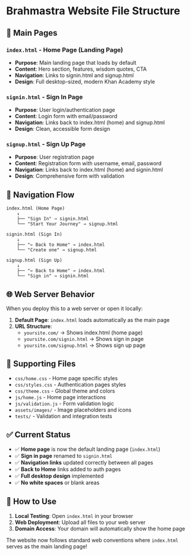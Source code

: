 # Brahmastra Website File Structure

## 📁 Main Pages

### `index.html` - **Home Page (Landing Page)**
- **Purpose**: Main landing page that loads by default
- **Content**: Hero section, features, wisdom quotes, CTA
- **Navigation**: Links to signin.html and signup.html
- **Design**: Full desktop-sized, modern Khan Academy style

### `signin.html` - **Sign In Page**
- **Purpose**: User login/authentication page
- **Content**: Login form with email/password
- **Navigation**: Links back to index.html (home) and signup.html
- **Design**: Clean, accessible form design

### `signup.html` - **Sign Up Page**
- **Purpose**: User registration page
- **Content**: Registration form with username, email, password
- **Navigation**: Links back to index.html (home) and signin.html
- **Design**: Comprehensive form with validation

## 🎯 Navigation Flow

```
index.html (Home Page)
    ↓
    ├── "Sign In" → signin.html
    └── "Start Your Journey" → signup.html

signin.html (Sign In)
    ↓
    ├── "← Back to Home" → index.html
    └── "Create one" → signup.html

signup.html (Sign Up)
    ↓
    ├── "← Back to Home" → index.html
    └── "Sign in" → signin.html
```

## 🌐 Web Server Behavior

When you deploy this to a web server or open it locally:

1. **Default Page**: `index.html` loads automatically as the main page
2. **URL Structure**:
   - `yoursite.com/` → Shows index.html (home page)
   - `yoursite.com/signin.html` → Shows sign in page
   - `yoursite.com/signup.html` → Shows sign up page

## 📂 Supporting Files

- `css/home.css` - Home page specific styles
- `css/styles.css` - Authentication pages styles
- `css/theme.css` - Global theme and colors
- `js/home.js` - Home page interactions
- `js/validation.js` - Form validation logic
- `assets/images/` - Image placeholders and icons
- `tests/` - Validation and integration tests

## ✅ Current Status

- ✅ **Home page** is now the default landing page (`index.html`)
- ✅ **Sign in page** renamed to `signin.html`
- ✅ **Navigation links** updated correctly between all pages
- ✅ **Back to Home** links added to auth pages
- ✅ **Full desktop design** implemented
- ✅ **No white spaces** or blank areas

## 🚀 How to Use

1. **Local Testing**: Open `index.html` in your browser
2. **Web Deployment**: Upload all files to your web server
3. **Domain Access**: Your domain will automatically show the home page

The website now follows standard web conventions where `index.html` serves as the main landing page!